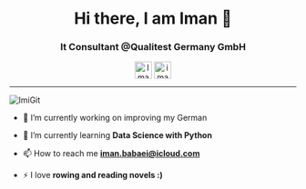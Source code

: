 <h1 align="center">Hi there, I am Iman 👋</h1>
<center>
<h3 align="center">It Consultant @Qualitest Germany GmbH</h3>
</center>

<p align="center">
<a href="https://www.linkedin.com/in/imanbabaei" target="blank"><img align="center" src="https://cdn.jsdelivr.net/npm/simple-icons@3.0.1/icons/linkedin.svg" alt="Iman Babaei" height="30" width="30" /></a>
<a href="https://www.kaggle.com/imanbabaei" target="blank"><img align="center" src="https://cdn.jsdelivr.net/npm/simple-icons@3.0.1/icons/kaggle.svg" alt="imanbabaei" height="30" width="30" /></a>
</p>
<hr>

<p align="left"> <img src="https://komarev.com/ghpvc/?username=ImiGit" alt="ImiGit" /> </p>

- 🔭 I’m currently working on improving my German 

- 🌱 I’m currently learning **Data Science with Python**

- 📫 How to reach me **iman.babaei@icloud.com**

- ⚡ I love **rowing and reading novels :)**